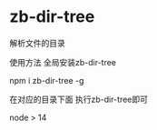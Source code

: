 # zb-dir-tree
解析文件的目录


使用方法 全局安装zb-dir-tree

npm i zb-dir-tree -g

在对应的目录下面 执行zb-dir-tree即可

node > 14